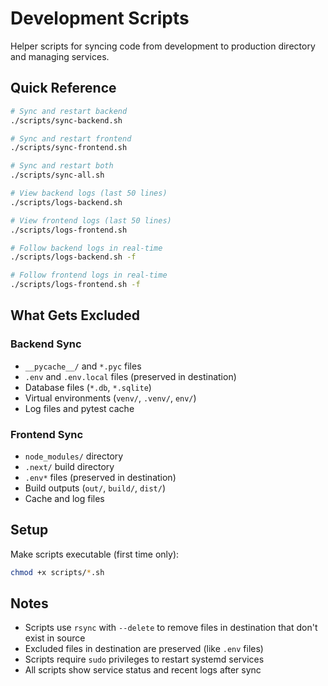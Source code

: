 # Development Scripts

Helper scripts for syncing code from development to production directory and managing services.

## Quick Reference

```bash
# Sync and restart backend
./scripts/sync-backend.sh

# Sync and restart frontend
./scripts/sync-frontend.sh

# Sync and restart both
./scripts/sync-all.sh

# View backend logs (last 50 lines)
./scripts/logs-backend.sh

# View frontend logs (last 50 lines)
./scripts/logs-frontend.sh

# Follow backend logs in real-time
./scripts/logs-backend.sh -f

# Follow frontend logs in real-time
./scripts/logs-frontend.sh -f
```

## What Gets Excluded

### Backend Sync
- `__pycache__/` and `*.pyc` files
- `.env` and `.env.local` files (preserved in destination)
- Database files (`*.db`, `*.sqlite`)
- Virtual environments (`venv/`, `.venv/`, `env/`)
- Log files and pytest cache

### Frontend Sync
- `node_modules/` directory
- `.next/` build directory
- `.env*` files (preserved in destination)
- Build outputs (`out/`, `build/`, `dist/`)
- Cache and log files

## Setup

Make scripts executable (first time only):

```bash
chmod +x scripts/*.sh
```

## Notes

- Scripts use `rsync` with `--delete` to remove files in destination that don't exist in source
- Excluded files in destination are preserved (like `.env` files)
- Scripts require `sudo` privileges to restart systemd services
- All scripts show service status and recent logs after sync


